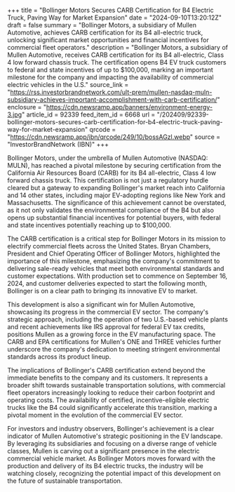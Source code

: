 +++
title = "Bollinger Motors Secures CARB Certification for B4 Electric Truck, Paving Way for Market Expansion"
date = "2024-09-10T13:20:12Z"
draft = false
summary = "Bollinger Motors, a subsidiary of Mullen Automotive, achieves CARB certification for its B4 all-electric truck, unlocking significant market opportunities and financial incentives for commercial fleet operators."
description = "Bollinger Motors, a subsidiary of Mullen Automotive, receives CARB certification for its B4 all-electric, Class 4 low forward chassis truck. The certification opens B4 EV truck customers to federal and state incentives of up to $100,000, marking an important milestone for the company and impacting the availability of commercial electric vehicles in the U.S."
source_link = "https://rss.investorbrandnetwork.com/ult-prem/mullen-nasdaq-muln-subsidiary-achieves-important-accomplishment-with-carb-certification/"
enclosure = "https://cdn.newsramp.app/banners/environment-energy-3.jpg"
article_id = 92339
feed_item_id = 6668
url = "/202409/92339-bollinger-motors-secures-carb-certification-for-b4-electric-truck-paving-way-for-market-expansion"
qrcode = "https://cdn.newsramp.app/ibn/qrcode/249/10/bossAGzl.webp"
source = "InvestorBrandNetwork (IBN)"
+++

<p>Bollinger Motors, under the umbrella of Mullen Automotive (NASDAQ: MULN), has reached a pivotal milestone by securing certification from the California Air Resources Board (CARB) for its B4 all-electric, Class 4 low forward chassis truck. This certification is not just a regulatory hurdle cleared but a gateway to expanding Bollinger's market reach into California and 14 other states, including major EV-adopting regions like New York and Massachusetts. The significance of this achievement cannot be overstated, as it not only validates the environmental compliance of the B4 but also opens up substantial financial incentives for potential buyers, with federal and state incentives potentially reaching up to $100,000.</p><p>The CARB certification is a critical step for Bollinger Motors in its mission to electrify commercial fleets across the United States. Bryan Chambers, President and Chief Operating Officer of Bollinger Motors, highlighted the importance of this milestone, emphasizing the company's commitment to delivering sale-ready vehicles that meet both environmental standards and customer expectations. With production set to commence on September 16, 2024, and customer deliveries expected to start the following month, Bollinger is on a clear path to bringing its innovative EV to market.</p><p>This development is also a significant win for Mullen Automotive, showcasing its progress in the commercial EV sector. The company's strategic approach, including the operation of two U.S.-based vehicle plants and recent achievements like IRS approval for federal EV tax credits, positions Mullen as a growing force in the EV manufacturing space. The CARB and EPA certifications for Mullen's ONE and THREE vehicles further underscore the company's dedication to meeting stringent environmental standards across its product lineup.</p><p>The implications of Bollinger's CARB certification extend beyond the immediate benefits to the company and its customers. It represents a broader shift towards sustainable transportation solutions, with commercial fleet operators increasingly looking to reduce their carbon footprint and operating costs. The availability of certified, incentive-eligible electric trucks like the B4 could significantly accelerate this transition, marking a pivotal moment in the evolution of the commercial EV sector.</p><p>For investors and industry observers, Bollinger's achievement is a clear indicator of Mullen Automotive's strategic positioning in the EV landscape. By leveraging its subsidiaries and focusing on a diverse range of vehicle classes, Mullen is carving out a significant presence in the electric commercial vehicle market. As Bollinger Motors moves forward with the production and delivery of its B4 electric trucks, the industry will be watching closely, recognizing the potential impact of this development on the future of sustainable transportation.</p>